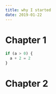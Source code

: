 ```yaml
---
title: why I started
date: 2019-01-22
---
```


# Chapter 1

```javascript
if (a > 0) {
  a + 2 = 2
}
```

# Chapter 2
